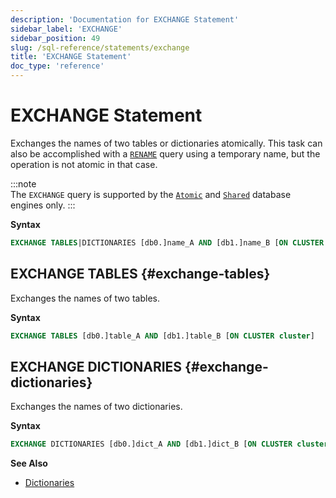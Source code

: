 ```yaml
---
description: 'Documentation for EXCHANGE Statement'
sidebar_label: 'EXCHANGE'
sidebar_position: 49
slug: /sql-reference/statements/exchange
title: 'EXCHANGE Statement'
doc_type: 'reference'
---
```


# EXCHANGE Statement

Exchanges the names of two tables or dictionaries atomically.
This task can also be accomplished with a [`RENAME`](./rename.md) query using a temporary name, but the operation is not atomic in that case.

:::note    
The `EXCHANGE` query is supported by the [`Atomic`](../../engines/database-engines/atomic.md) and [`Shared`](/cloud/reference/shared-catalog#shared-database-engine) database engines only.
:::

**Syntax**

```sql
EXCHANGE TABLES|DICTIONARIES [db0.]name_A AND [db1.]name_B [ON CLUSTER cluster]
```

## EXCHANGE TABLES {#exchange-tables}

Exchanges the names of two tables.

**Syntax**

```sql
EXCHANGE TABLES [db0.]table_A AND [db1.]table_B [ON CLUSTER cluster]
```

## EXCHANGE DICTIONARIES {#exchange-dictionaries}

Exchanges the names of two dictionaries.

**Syntax**

```sql
EXCHANGE DICTIONARIES [db0.]dict_A AND [db1.]dict_B [ON CLUSTER cluster]
```

**See Also**

- [Dictionaries](../../sql-reference/dictionaries/index.md)
